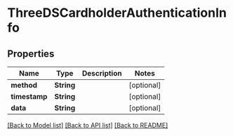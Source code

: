 # ThreeDSCardholderAuthenticationInfo

## Properties
Name | Type | Description | Notes
------------ | ------------- | ------------- | -------------
**method** | **String** |  | [optional] 
**timestamp** | **String** |  | [optional] 
**data** | **String** |  | [optional] 

[[Back to Model list]](../README.md#documentation-for-models) [[Back to API list]](../README.md#documentation-for-api-endpoints) [[Back to README]](../README.md)


